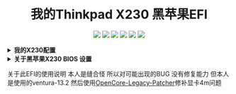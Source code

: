<h1 align="center">我的Thinkpad X230 黑苹果EFI</h1>

<p align="center">
    <a href="https://www.apple.com/">
        <img src="https://img.shields.io/badge/Catalina-10.15.7-red.svg"/></a>
    <a href="https://www.apple.com/macos/big-sur/">
        <img src="https://img.shields.io/badge/Big_Sur-11.6.5-purple.svg"></a>
    <a href="https://www.apple.com/macos/monterey/">
        <img src="https://img.shields.io/badge/Monterey-12.3.1-brown"></a>
        <a href="https://www.apple.com/macos/ventura/">
        <img src="https://img.shields.io/badge/ventura-13.2-purple.svg"></a>
    <a href="https://psref.lenovo.com/syspool/Sys/PDF/withdrawnbook/ThinkPad_X230.pdf">
        <img src="https://img.shields.io/badge/ThinkPad-X230-blue"/></a>
    <a href="https://github.com/acidanthera/OpenCorePkg">
        <img src="https://img.shields.io/badge/OpenCore-0.8.5-blue"/></a>
</p>


<details>
<summary><strong> 我的X230配置 </strong></summary>
<br>

| Category  | THINKPAD X230            |
| --------- | ------------------------ |
| CPU       | Intel Core i5-3320M      |
| SSD       | Samsung 870 Evo 250GB    |
| Display   | 12.5' IPS HD (1366x1768) |
| WiFi & BT | BCM94360HMB              |

- 这个 [X230所有官方配置表](https://psref.lenovo.com/syspool/Sys/PDF/withdrawnbook/ThinkPad_X230.pdf) 可能对你有一点帮助.

</details>

<details>
<summary><strong>关于黑苹果X230 BIOS 设置 </strong></summary>
<br>
- 至少，必须进行这些BIOS设置才能安装和运行macOS而不会出现任何问题:

| Main Menu | Sub 1         | Sub 2         | Sub 3        | Setting       |
| --------- | ------------- | ------------- |------------- | ------------- |
| Config    | Network       | Wake On Lan   |              | `Disabled`    |
|           | USB           | USB UEFI BIOS Support |      | `Enabled`     |
|           |               | Always On USB |              | `Disabled`    |
|           | Serial ATA (SATA) | Mode      |              | `AHCI`        |
| Security  | Security Chip |               |              | `Disabled`    |
|           | Memory Protection | Execution Prevention |   | `Enabled`     |
|           | Anti-Theft    | Current Setting |            | `Disabled`    |
|           |               | Computrace    | Current Setting | `Disabled` |
|           | Secure Boot   |               |              | `Disabled`    |
| Startup   | UEFI/Legacy Boot |            |              | `UEFI Only`   |
|           |               | CSM Support   |              | `No`          |
|           | Boot Mode     |               |              | `Quick`       |

可以使用一种简单的方法来安装经过修改的BIOS[外部传送](https://github.com/n4ru/1vyrain/)（无需外部编程器）。
修改过BIOS 可以解网卡白名单 以及开启一些功能
    
以下是修改BIOS后可以配置的进一步优化设置。
| Main Menu | Sub 1 | Sub 2 | Sub 3 | Setting |
|-----------|-------|------ |------ |-------- |
| Advanced  | System Agent (SA) configuration | Graphics Configuration | DVMT Pre-Allocated | `128MB` |
</details>


关于此EFI的使用说明 本人是缝合怪 所以对可能出现的BUG 没有修复能力 但本人是使用的ventura-13.2 然后使用[OpenCore-Legacy-Patcher]([https://github.com/n4ru/1vyrain/](https://github.com/dortania/OpenCore-Legacy-Patcher))修补显卡4m问题
